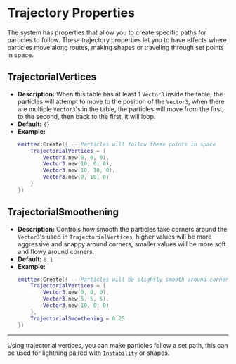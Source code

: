# Trajectory Properties

The system has properties that allow you to create specific paths for particles to follow. These trajectory properties let you to have effects where particles move along routes, making shapes or traveling through set points in space.

## **TrajectorialVertices**

- **Description:** When this table has at least 1 `Vector3` inside the table, the particles will attempt to move to the position of the `Vector3`, when there are multiple `Vector3`'s in the table, the particles will move from the first, to the second, then back to the first, it will loop.
- **Default:** `{}`
- **Example:**
  ```lua
  emitter:Create({ -- Particles will follow these points in space
      TrajectorialVertices = {
          Vector3.new(0, 0, 0),
          Vector3.new(10, 0, 0),
          Vector3.new(10, 10, 0),
          Vector3.new(0, 10, 0)
      }
  })
  ```

## **TrajectorialSmoothening**

- **Description:** Controls how smooth the particles take corners around the `Vector3`'s used in `TrajectorialVertices`, higher values will be more aggressive and snappy around corners, smaller values will be more soft and flowy around corners.
- **Default:** `0.1`
- **Example:**
  ```lua
  emitter:Create({ -- Particles will be slightly smooth around corners
      TrajectorialVertices = {
          Vector3.new(0, 0, 0),
          Vector3.new(5, 5, 5),
          Vector3.new(10, 0, 0)
      },
      TrajectorialSmoothening = 0.25
  })
  ```

---

Using trajectorial vertices, you can make particles follow a set path, this can be used for lightning paired with `Instability` or shapes.